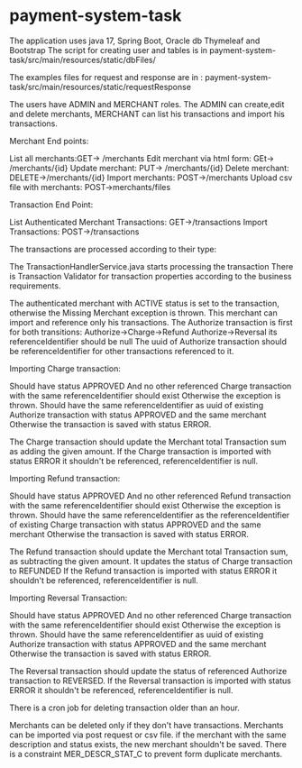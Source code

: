 # payment-system-task

The application uses java 17, Spring Boot, Oracle db Thymeleaf and Bootstrap
The script for creating user and tables is in
payment-system-task/src/main/resources/static/dbFiles/

The examples files for request and response are in : 
payment-system-task/src/main/resources/static/requestResponse 

The users have ADMIN and MERCHANT roles. The ADMIN can create,edit and delete merchants, 
MERCHANT can list his transactions and import his transactions.

Merchant End points:

List all merchants:GET-> /merchants 
Edit merchant via html form: GEt-> /merchants/{id}
Update merchant: PUT-> /merchants/{id}
Delete merchant: DELETE->/merchants/{id}
Import merchants: POST->/merchants
Upload csv file with merchants: POST->merchants/files


Transaction End Point:

List Authenticated Merchant Transactions: GET->/transactions
Import Transactions: POST->/transactions

The transactions are processed according to their type: 

The TransactionHandlerService.java starts processing the transaction
There is Transaction Validator for transaction properties 
according to the business requirements. 

The authenticated merchant with ACTIVE status is set to the transaction,
otherwise the Missing Merchant exception is thrown. 
This merchant can import and reference only his transactions.
The Authorize transaction is first for both transitions: 
Authorize->Charge->Refund
Authorize->Reversal
its referenceIdentifier should be null
The uuid of Authorize transaction should be referenceIdentifier for other 
transactions referenced to it.


Importing Charge transaction:

Should have status APPROVED
And no other referenced Charge transaction with the same referenceIdentifier should exist
Otherwise the exception is thrown.
Should have the same referenceIdentifier as uuid of
existing Authorize transaction with status APPROVED and the same merchant
Otherwise the transaction is saved with status ERROR.

The Charge transaction should update the Merchant total Transaction sum as adding the given amount.
If the Charge transaction is imported with status ERROR it shouldn't be referenced,
referenceIdentifier is null.


Importing Refund transaction:

Should have status APPROVED
And no other referenced Refund transaction with the same referenceIdentifier should exist
Otherwise the exception is thrown.
Should have the same referenceIdentifier as the referenceIdentifier of
existing Charge transaction with status APPROVED and the same merchant
Otherwise the transaction is saved with status ERROR.

The Refund transaction should update the Merchant total Transaction sum, as subtracting the given amount.
It updates the status of Charge transaction to REFUNDED
If the Refund transaction is imported with status ERROR it shouldn't be referenced,
referenceIdentifier is null.

Importing Reversal Transaction:

Should have status APPROVED
And no other referenced Charge transaction with the same referenceIdentifier should exist
Otherwise the exception is thrown.
Should have the same referenceIdentifier as uuid of
existing Authorize transaction with status APPROVED and the same merchant
Otherwise the transaction is saved with status ERROR.

The Reversal transaction should update the status of referenced Authorize transaction to REVERSED.
If the Reversal transaction is imported with status ERROR it shouldn't be referenced,
referenceIdentifier is null.

There is a cron job for deleting transaction older than an hour. 

Merchants can be deleted only if they don't have transactions.
Merchants can be imported via post request or csv file.
if the merchant with the same description and status exists, the new merchant shouldn't be saved.
There is a constraint MER_DESCR_STAT_C to prevent form duplicate merchants.

  
   
